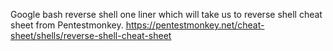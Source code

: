 

Google bash reverse shell one liner which will take us to reverse shell cheat sheet from Pentestmonkey.
https://pentestmonkey.net/cheat-sheet/shells/reverse-shell-cheat-sheet

